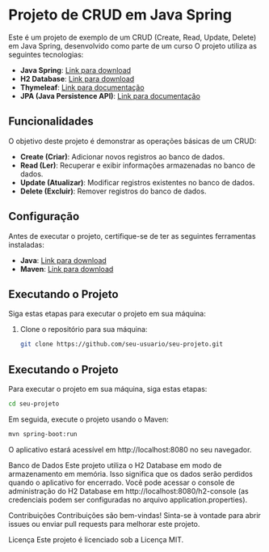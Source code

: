 # Projeto de CRUD em Java Spring

Este é um projeto de exemplo de um CRUD (Create, Read, Update, Delete) em Java Spring, desenvolvido como parte de um curso  O projeto utiliza as seguintes tecnologias:

- **Java Spring**: [Link para download](https://spring.io/projects/spring-framework)
- **H2 Database**: [Link para download](https://www.h2database.com/html/main.html)
- **Thymeleaf**: [Link para documentação](https://www.thymeleaf.org/documentation.html)
- **JPA (Java Persistence API)**: [Link para documentação](https://docs.oracle.com/javaee/7/api/javax/persistence/package-summary.html)

## Funcionalidades

O objetivo deste projeto é demonstrar as operações básicas de um CRUD:

- **Create (Criar)**: Adicionar novos registros ao banco de dados.
- **Read (Ler)**: Recuperar e exibir informações armazenadas no banco de dados.
- **Update (Atualizar)**: Modificar registros existentes no banco de dados.
- **Delete (Excluir)**: Remover registros do banco de dados.

## Configuração

Antes de executar o projeto, certifique-se de ter as seguintes ferramentas instaladas:

- **Java**: [Link para download](https://www.oracle.com/java/technologies/javase-downloads.html)
- **Maven**: [Link para download](https://maven.apache.org/download.cgi)

## Executando o Projeto

Siga estas etapas para executar o projeto em sua máquina:

1. Clone o repositório para sua máquina:

   ```bash
   git clone https://github.com/seu-usuario/seu-projeto.git

## Executando o Projeto

Para executar o projeto em sua máquina, siga estas etapas:

```bash
cd seu-projeto
```
Em seguida, execute o projeto usando o Maven:
```bash
mvn spring-boot:run
```
O aplicativo estará acessível em http://localhost:8080 no seu navegador.

Banco de Dados
Este projeto utiliza o H2 Database em modo de armazenamento em memória. Isso significa que os dados serão perdidos quando o aplicativo for encerrado. Você pode acessar o console de administração do H2 Database em http://localhost:8080/h2-console (as credenciais podem ser configuradas no arquivo application.properties).

Contribuições
Contribuições são bem-vindas! Sinta-se à vontade para abrir issues ou enviar pull requests para melhorar este projeto.

Licença
Este projeto é licenciado sob a Licença MIT.
